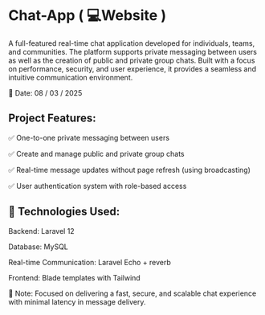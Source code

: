 
# Chat-App ( 💻Website )
A full-featured real-time chat application developed for individuals, teams, and communities. The platform supports private messaging between users as well as the creation of public and private group chats. Built with a focus on performance, security, and user experience, it provides a seamless and intuitive communication environment.

📅 Date: 08 / 03 / 2025

## Project Features:

✅ One-to-one private messaging between users

✅ Create and manage public and private group chats

✅ Real-time message updates without page refresh (using broadcasting)

✅ User authentication system with role-based access

## 🔧 Technologies Used:

Backend: Laravel 12

Database: MySQL

Real-time Communication: Laravel Echo + reverb

Frontend: Blade templates with Tailwind

📌 Note: Focused on delivering a fast, secure, and scalable chat experience with minimal latency in message delivery.

